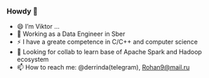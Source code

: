 ### Howdy 👋

 - 😄 I’m Viktor ...
 - 🔭 Working as a Data Engineer in Sber
 - ⚡ I have a greate competence in C/C++ and computer science
 - 🤔 Looking for collab to learn base of Apache Spark and Hadoop ecosystem
 - 📫 How to reach me: @derrinda(telegram), Rohan9@mail.ru

<!--
**Arnisfet/Arnisfet** is a ✨ _special_ ✨ repository because its `README.md` (this file) appears on your GitHub profile.

Here are some ideas to get you started:


- 😄 Pronouns: ...
- ⚡ Fun fact: ...
-->
